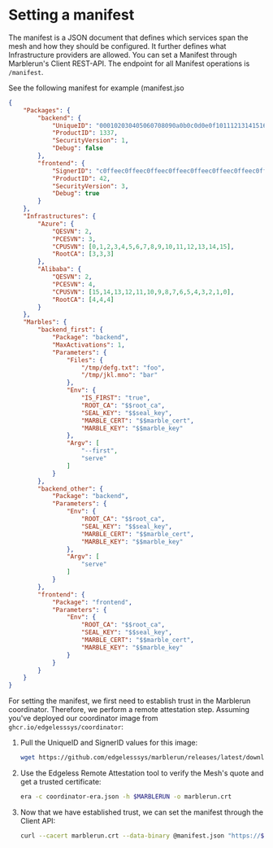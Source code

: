 # Setting a manifest

The manifest is a JSON document that defines which services span the mesh and how they should be configured.
It further defines what Infrastructure providers are allowed.
You can set a Manifest through Marblerun's Client REST-API.
The endpoint for all Manifest operations is `/manifest`.

See the following manifest for example (manifest.jso

```json
{
    "Packages": {
        "backend": {
            "UniqueID": "000102030405060708090a0b0c0d0e0f101112131415161718191a1b1c1d1e1f",
            "ProductID": 1337,
            "SecurityVersion": 1,
            "Debug": false
        },
        "frontend": {
            "SignerID": "c0ffeec0ffeec0ffeec0ffeec0ffeec0ffeec0ffeec0ffeec0ffeec0ffeec0ffee",
            "ProductID": 42,
            "SecurityVersion": 3,
            "Debug": true
        }
    },
    "Infrastructures": {
        "Azure": {
            "QESVN": 2,
            "PCESVN": 3,
            "CPUSVN": [0,1,2,3,4,5,6,7,8,9,10,11,12,13,14,15],
            "RootCA": [3,3,3]
        },
        "Alibaba": {
            "QESVN": 2,
            "PCESVN": 4,
            "CPUSVN": [15,14,13,12,11,10,9,8,7,6,5,4,3,2,1,0],
            "RootCA": [4,4,4]
        }
    },
    "Marbles": {
        "backend_first": {
            "Package": "backend",
            "MaxActivations": 1,
            "Parameters": {
                "Files": {
                    "/tmp/defg.txt": "foo",
                    "/tmp/jkl.mno": "bar"
                },
                "Env": {
                    "IS_FIRST": "true",
                    "ROOT_CA": "$$root_ca",
                    "SEAL_KEY": "$$seal_key",
                    "MARBLE_CERT": "$$marble_cert",
                    "MARBLE_KEY": "$$marble_key"
                },
                "Argv": [
                    "--first",
                    "serve"
                ]
            }
        },
        "backend_other": {
            "Package": "backend",
            "Parameters": {
                "Env": {
                    "ROOT_CA": "$$root_ca",
                    "SEAL_KEY": "$$seal_key",
                    "MARBLE_CERT": "$$marble_cert",
                    "MARBLE_KEY": "$$marble_key"
                },
                "Argv": [
                    "serve"
                ]
            }
        },
        "frontend": {
            "Package": "frontend",
            "Parameters": {
                "Env": {
                    "ROOT_CA": "$$root_ca",
                    "SEAL_KEY": "$$seal_key",
                    "MARBLE_CERT": "$$marble_cert",
                    "MARBLE_KEY": "$$marble_key"
                }
            }
        }
    }
}
```

For setting the manifest, we first need to establish trust in the Marblerun coordinator.
Therefore, we perform a remote attestation step.
Assuming you've deployed our coordinator image from `ghcr.io/edgelesssys/coordinator`:

1. Pull the UniqueID and SignerID values for this image:

    ```bash
    wget https://github.com/edgelesssys/marblerun/releases/latest/download/coordinator-era.json
    ```

1. Use the Edgeless Remote Attestation tool to verify the Mesh's quote and get a trusted certificate:

    ```bash
    era -c coordinator-era.json -h $MARBLERUN -o marblerun.crt
    ```

1. Now that we have established trust, we can set the manifest through the Client API:

    ```bash
    curl --cacert marblerun.crt --data-binary @manifest.json "https://$MARBLERUN/manifest"
    ```
